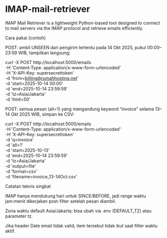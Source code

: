 # IMAP-mail-retriever
IMAP Mail Retriever is a lightweight Python-based tool designed to connect to mail servers via the IMAP protocol and retrieve emails efficiently.


Cara pakai (contoh)

POST: ambil UNSEEN dari pengirim tertentu pada 14 Okt 2025, pukul 00:00–23:59 WIB, tampilkan langsung:

curl -X POST http://localhost:5000/emails \
  -H 'Content-Type: application/x-www-form-urlencoded' \
  -H 'X-API-Key: supersecrettoken' \
  -d 'from=billing@rumahhosting.net' \
  -d 'start=2025-10-14 00:00' \
  -d 'end=2025-10-14 23:59:59' \
  -d 'tz=Asia/Jakarta' \
  -d 'limit=50'


POST: semua pesan (all=1) yang mengandung keyword “invoice” selama 13–14 Okt 2025 WIB, simpan ke CSV:

curl -X POST http://localhost:5000/emails \
  -H 'Content-Type: application/x-www-form-urlencoded' \
  -H 'X-API-Key: supersecrettoken' \
  -d 'q=invoice' \
  -d 'all=1' \
  -d 'start=2025-10-13' \
  -d 'end=2025-10-14 23:59:59' \
  -d 'tz=Asia/Jakarta' \
  -d 'output=file' \
  -d 'format=csv' \
  -d 'filename=invoice_13-14Oct.csv'


Catatan teknis singkat

IMAP hanya mendukung hari untuk SINCE/BEFORE, jadi range waktu jam:menit dikerjakan post-filter setelah pesan diambil.

Zona waktu default Asia/Jakarta; bisa ubah via .env (DEFAULT_TZ) atau parameter tz.

Jika header Date email tidak valid, item tersebut tidak ikut saat filter waktu aktif.